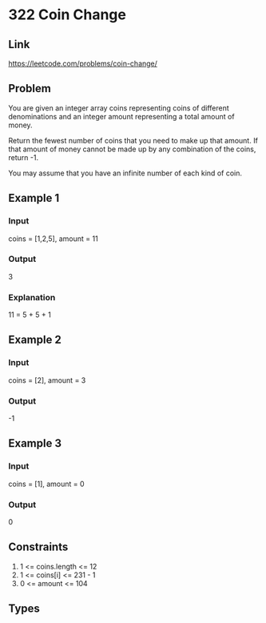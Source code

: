 # 322 Coin Change

## Link

<https://leetcode.com/problems/coin-change/>

## Problem

You are given an integer array coins representing coins of different denominations and an integer amount representing a total amount of money.

Return the fewest number of coins that you need to make up that amount. If that amount of money cannot be made up by any combination of the coins, return -1.

You may assume that you have an infinite number of each kind of coin.

## Example 1

### Input

coins = [1,2,5], amount = 11

### Output

3
### Explanation

11 = 5 + 5 + 1

## Example 2

### Input

coins = [2], amount = 3

### Output

-1

## Example 3

### Input

coins = [1], amount = 0

### Output

0

## Constraints

1. 1 <= coins.length <= 12
2. 1 <= coins[i] <= 231 - 1
3. 0 <= amount <= 104

## Types

